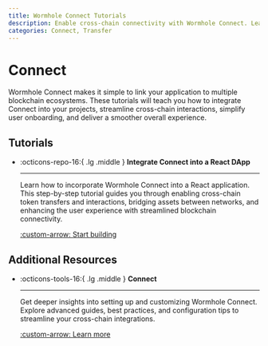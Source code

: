 ```yaml
---
title: Wormhole Connect Tutorials
description: Enable cross-chain connectivity with Wormhole Connect. Learn integration and simplify user experiences across multiple blockchains.
categories: Connect, Transfer
---
```


# Connect

Wormhole Connect makes it simple to link your application to multiple blockchain ecosystems. These tutorials will teach you how to integrate Connect into your projects, streamline cross-chain interactions, simplify user onboarding, and deliver a smoother overall experience.

## Tutorials

<div class="grid cards" markdown>

-   :octicons-repo-16:{ .lg .middle } **Integrate Connect into a React DApp**

    ---

    Learn how to incorporate Wormhole Connect into a React application. This step-by-step tutorial guides you through enabling cross-chain token transfers and interactions, bridging assets between networks, and enhancing the user experience with streamlined blockchain connectivity.

    [:custom-arrow: Start building](/docs/tutorials/connect/react-dapp/)

</div>

## Additional Resources

<div class="grid cards" markdown>

-   :octicons-tools-16:{ .lg .middle } **Connect**

    ---

    Get deeper insights into setting up and customizing Wormhole Connect. Explore advanced guides, best practices, and configuration tips to streamline your cross-chain integrations.

    [:custom-arrow: Learn more](/docs/build/transfers/connect/)

</div>